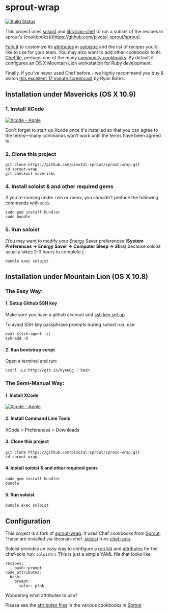 # sprout-wrap

[![Build Status](https://travis-ci.org/pivotal-sprout/sprout-wrap.png?branch=master)](https://travis-ci.org/pivotal-sprout/sprout-wrap)

This project uses [soloist](https://github.com/mkocher/soloist) and [librarian-chef](https://github.com/applicationsonline/librarian-chef)
to run a subset of the recipes in sprout's [cookbooks]((https://github.com/pivotal-sprout/sprout).

[Fork it](https://github.com/pivotal-sprout/sprout-wrap/fork) to 
customize its [attributes](http://docs.opscode.com/chef_overview_attributes.html) in [soloistrc](/soloistrc) and the list of recipes 
you'd like to use for your team. You may also want to add other cookbooks to its [Cheffile](/Cheffile), perhaps one 
of the many [community cookbooks](http://community.opscode.com/cookbooks). By default it configures an OS X 
Mountain Lion workstation for Ruby development.

Finally, if you've never used Chef before - we highly recommend you buy &amp; watch [this excellent 17 minute screencast](http://railscasts.com/episodes/339-chef-solo-basics) by Ryan Bates. 

## Installation under Mavericks (OS X 10.9)

### 1. Install XCode

[![Xcode - Apple](http://r.mzstatic.com/images/web/linkmaker/badge_macappstore-lrg.gif)](https://itunes.apple.com/us/app/xcode/id497799835?mt=12&uo=4)

Don't forget to start up Xcode once it's installed so that you can agree to the terms&mdash;many commands won't work until the terms have been agreed to.

### 2. Clone this project

    git clone https://github.com/pivotal-sprout/sprout-wrap.git
    cd sprout-wrap
    git checkout mavericks

### 4. Install soloist & and other required gems

If you're running under rvm or rbenv, you shouldn't preface the following commands with `sudo`.

    sudo gem install bundler
    sudo bundle

### 5. Run soloist

[You may want to modify your Energy Saver preferences (**System Preferences &rarr; Energy Saver &rarr; Computer Sleep &rarr; 3hrs**) because soloist usually takes 2-3 hours to complete.]

    bundle exec soloist

## Installation under Mountain Lion (OS X 10.8)

### The Easy Way:

#### 1. Setup Github SSH key

Make sure you have a github account and [ssh key set up](https://help.github.com/articles/generating-ssh-keys)

To avoid SSH key passphrase prompts during soloist run, use:

    eval $(ssh-agent -s)
    ssh-add -K

#### 2. Run bootstrap script

Open a terminal and run:

    \curl -Ls http://git.io/kyeeCg | bash


### The Semi-Manual Way:

#### 1. Install XCode

[![Xcode - Apple](http://r.mzstatic.com/images/web/linkmaker/badge_macappstore-lrg.gif)](https://itunes.apple.com/us/app/xcode/id497799835?mt=12&uo=4)

#### 2. Install Command Line Tools
  
  XCode > Preferences > Downloads
  
#### 3. Clone this project
  
    git clone https://github.com/pivotal-sprout/sprout-wrap.git
    cd sprout-wrap
  
#### 4. Install soloist & and other required gems

    sudo gem install bundler
    bundle

#### 5. Run soloist
  
    bundle exec soloist

## Configuration

This project is a fork of [sprout-wrap](https://github.com/pivotal-sprout/sprout).
It uses Chef cookbooks from [Sprout](https://github.com/pivotal-sprout/sprout).  These are installed via librarian-chef.
[soloist](https://github.com/mkocher/soloist) runs [chef-solo](http://docs.opscode.com/chef_solo.html).

Soloist provides an easy way to configure a [run list](http://docs.opscode.com/essentials_node_object_run_lists.html) and [attributes](http://docs.opscode.com/essentials_cookbook_attribute_files.html) for the chef-solo run: `soloistrc`
This is just a simple YAML file that looks like:

    recipes:
      - bash::prompt
    node_attributes:
      bash:
        prompt:
          color: p!nk

Wondering what attributes to use?

Please see the [attributes files](https://github.com/trinitronx/sprout/tree/master/sprout-osx-apps/attributes) in the various cookbooks in [Sprout](https://github.com/trinitronx/sprout)
